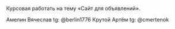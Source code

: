 Курсовая работать на тему «Сайт для объявлений».

Амелин Вячеслав tg: @berlin1776
Крутой Артём tg: @cmertenok
